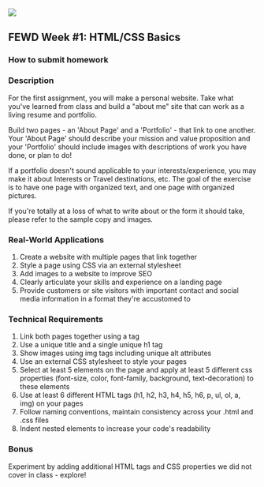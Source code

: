 # ![](https://ga-dash.s3.amazonaws.com/production/assets/logo-9f88ae6c9c3871690e33280fcf557f33.png) 

## FEWD Week #1: HTML/CSS Basics

### How to submit homework

### Description

For the first assignment, you will make a personal website. Take what you've learned from class and build a "about me" site that can work as a living resume and portfolio.

Build two pages - an 'About Page' and a 'Portfolio' - that link to one another. Your 'About Page' should describe your mission and value proposition and your 'Portfolio' should include images with descriptions of work you have done, or plan to do!

If a portfolio doesn't sound applicable to your interests/experience, you may make it about Interests or Travel destinations, etc. The goal of the exercise is to have one page with organized text, and one page with organized pictures.

If you're totally at a loss of what to write about or the form it should take, please refer to the sample copy and images.

### Real-World Applications
1. Create a website with multiple pages that link together
1. Style a page using CSS via an external stylesheet
1. Add images to a website to improve SEO
1. Clearly articulate your skills and experience on a landing page
1. Provide customers or site visitors with important contact and social media information in a format they're accustomed to

### Technical Requirements
1. Link both pages together using a tag
1. Use a unique title and a single unique h1 tag
1. Show images using img tags including unique alt attributes
1. Use an external CSS stylesheet to style your pages
1. Select at least 5 elements on the page and apply at least 5 different css properties (font-size, color, font-family, background, text-decoration) to these elements
1. Use at least 6 different HTML tags (h1, h2, h3, h4, h5, h6, p, ul, ol, a, img) on your pages
1. Follow naming conventions, maintain consistency across your .html and .css files
1. Indent nested elements to increase your code's readability

### Bonus
Experiment by adding additional HTML tags and CSS properties we did not cover in class - explore!
